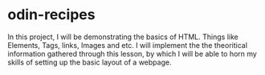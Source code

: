 # odin-recipes
In this project, I will be demonstrating the basics of HTML. Things like Elements, Tags, links, Images and etc.
I will implement the the theoritical information gathered through this lesson, by which I will be able to horn my skills of setting up the basic layout of a webpage.
